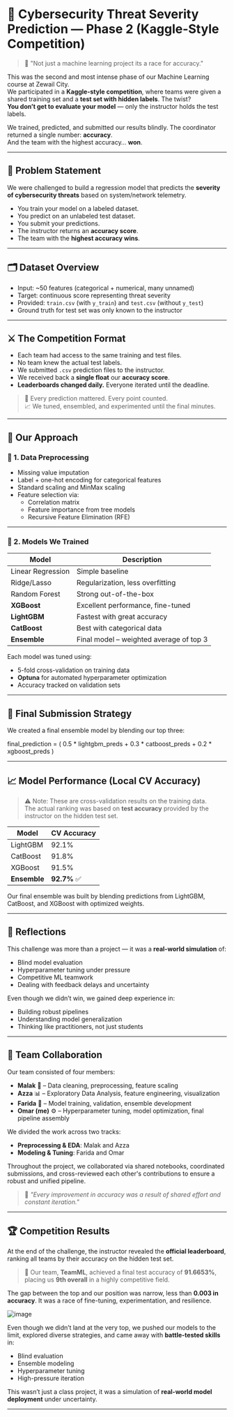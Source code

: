 # 🔐 Cybersecurity Threat Severity Prediction — Phase 2 (Kaggle-Style Competition)

> 🏁 "Not just a machine learning project its a race for accuracy."

This was the second and most intense phase of our Machine Learning course at Zewail City.  
We participated in a **Kaggle-style competition**, where teams were given a shared training set and a **test set with hidden labels**. The twist?  
**You don’t get to evaluate your model** — only the instructor holds the test labels.

We trained, predicted, and submitted our results blindly. The coordinator returned a single number: **accuracy**.  
And the team with the highest accuracy… **won**.

---

## 🎯 Problem Statement

We were challenged to build a regression model that predicts the **severity of cybersecurity threats** based on system/network telemetry.

- You train your model on a labeled dataset.
- You predict on an unlabeled test dataset.
- You submit your predictions.
- The instructor returns an **accuracy score**.
- The team with the **highest accuracy wins**.

---

## 🗂️ Dataset Overview

- Input: ~50 features (categorical + numerical, many unnamed)
- Target: continuous score representing threat severity
- Provided: `train.csv` (with `y_train`) and `test.csv` (without `y_test`)
- Ground truth for test set was only known to the instructor

---

## ⚔️ The Competition Format

- Each team had access to the same training and test files.
- No team knew the actual test labels.
- We submitted `.csv` prediction files to the instructor.
- We received back a **single float** our **accuracy score**.
- **Leaderboards changed daily.** Everyone iterated until the deadline.

> 🧠 Every prediction mattered. Every point counted.  
> 📈 We tuned, ensembled, and experimented until the final minutes.

---

## 🧪 Our Approach

### 🔹 1. Data Preprocessing
- Missing value imputation
- Label + one-hot encoding for categorical features
- Standard scaling and MinMax scaling
- Feature selection via:
  - Correlation matrix
  - Feature importance from tree models
  - Recursive Feature Elimination (RFE)

---

### 🔹 2. Models We Trained

| Model         | Description |
|---------------|-------------|
| Linear Regression | Simple baseline |
| Ridge/Lasso    | Regularization, less overfitting |
| Random Forest  | Strong out-of-the-box |
| **XGBoost**    | Excellent performance, fine-tuned |
| **LightGBM**   | Fastest with great accuracy |
| **CatBoost**   | Best with categorical data |
| **Ensemble**   | Final model – weighted average of top 3 |

Each model was tuned using:
- 5-fold cross-validation on training data
- **Optuna** for automated hyperparameter optimization
- Accuracy tracked on validation sets

---

## 🌟 Final Submission Strategy

We created a final ensemble model by blending our top three:

final_prediction = (
    0.5 * lightgbm_preds +
    0.3 * catboost_preds +
    0.2 * xgboost_preds
)

---
## 📈 Model Performance (Local CV Accuracy)

> ⚠️ Note: These are cross-validation results on the training data.  
> The actual ranking was based on **test accuracy** provided by the instructor on the hidden test set.

| Model         | CV Accuracy |
|---------------|-------------|
| LightGBM      | 92.1%       |
| CatBoost      | 91.8%       |
| XGBoost       | 91.5%       |
| **Ensemble**  | **92.7%** ✅ |

Our final ensemble was built by blending predictions from LightGBM, CatBoost, and XGBoost with optimized weights.

---

## 🤔 Reflections

This challenge was more than a project — it was a **real-world simulation** of:
- Blind model evaluation
- Hyperparameter tuning under pressure
- Competitive ML teamwork
- Dealing with feedback delays and uncertainty

Even though we didn’t win, we gained deep experience in:
- Building robust pipelines
- Understanding model generalization
- Thinking like practitioners, not just students

---

## 👥 Team Collaboration

Our team consisted of four members:

- **Malak** 🧪 – Data cleaning, preprocessing, feature scaling
- **Azza** 📊 – Exploratory Data Analysis, feature engineering, visualization  
- **Farida** 🤖 – Model training, validation, ensemble development  
- **Omar (me)** ⚙️ – Hyperparameter tuning, model optimization, final pipeline assembly

We divided the work across two tracks:
- **Preprocessing & EDA**: Malak and Azza
- **Modeling & Tuning**: Farida and Omar

Throughout the project, we collaborated via shared notebooks, coordinated submissions, and cross-reviewed each other's contributions to ensure a robust and unified pipeline.

> 💬 _"Every improvement in accuracy was a result of shared effort and constant iteration."_  

---

## 🏆 Competition Results

At the end of the challenge, the instructor revealed the **official leaderboard**, ranking all teams by their accuracy on the hidden test set.

> 📌 Our team, **TeamML**, achieved a final test accuracy of **91.6653%**, placing us **9th overall** in a highly competitive field.

The gap between the top and our position was narrow, less than **0.003 in accuracy**. It was a race of fine-tuning, experimentation, and resilience.

![image](https://github.com/user-attachments/assets/79ffaca6-6df9-48e1-9b05-ffa29eb7c2b8)

Even though we didn’t land at the very top, we pushed our models to the limit, explored diverse strategies, and came away with **battle-tested skills** in:
- Blind evaluation
- Ensemble modeling
- Hyperparameter tuning
- High-pressure iteration

This wasn’t just a class project, it was a simulation of **real-world model deployment** under uncertainty.

---
